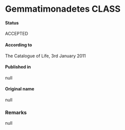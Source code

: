# Gemmatimonadetes CLASS

#### Status
ACCEPTED

#### According to
The Catalogue of Life, 3rd January 2011

#### Published in
null

#### Original name
null

### Remarks
null